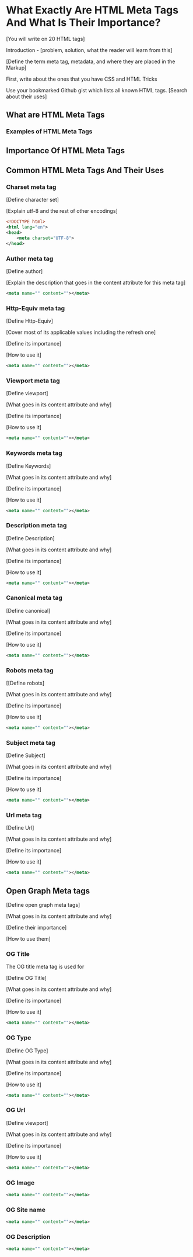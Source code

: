 # What Exactly Are HTML Meta Tags And What Is Their Importance?

\[You will write on 20 HTML tags\]

Introduction - \[problem, solution, what the reader will learn from this\]

\[Define the term meta tag, metadata, and where they are placed in the Markup\]

First, write about the ones that you have CSS and HTML Tricks

Use your bookmarked Github gist which lists all known HTML tags. \[Search about their uses\]

## What are HTML Meta Tags

### Examples of HTML Meta Tags

## Importance Of HTML Meta Tags

## Common HTML Meta Tags And Their Uses

### Charset meta tag

\[Define character set\]

\[Explain utf-8 and the rest of other encodings\]

```xml
<!DOCTYPE html>
<html lang="en">
<head>
    <meta charset="UTF-8">
</head>
```

### Author meta tag

\[Define author\]

\[Explain the description that goes in the content attribute for this meta tag\]

```xml
<meta name="" content=""></meta>
```

### Http-Equiv meta tag

\[Define Http-Equiv\]

\[Cover most of its applicable values including the refresh one\]

\[Define its importance\]

\[How to use it\]

```xml
<meta name="" content=""></meta>
```

### Viewport meta tag

\[Define viewport\]

\[What goes in its content attribute and why\]

\[Define its importance\]

\[How to use it\]

```xml
<meta name="" content=""></meta>
```

### Keywords meta tag

\[Define Keywords\]

\[What goes in its content attribute and why\]

\[Define its importance\]

\[How to use it\]

```xml
<meta name="" content=""></meta>
```

### Description meta tag

\[Define Description\]

\[What goes in its content attribute and why\]

\[Define its importance\]

\[How to use it\]

```xml
<meta name="" content=""></meta>
```

### Canonical meta tag

\[Define canonical\]

\[What goes in its content attribute and why\]

\[Define its importance\]

\[How to use it\]

```xml
<meta name="" content=""></meta>
```

### Robots meta tag

\[\[Define robots\]

\[What goes in its content attribute and why\]

\[Define its importance\]

\[How to use it\]

```xml
<meta name="" content=""></meta>
```

### Subject meta tag

\[Define Subject\]

\[What goes in its content attribute and why\]

\[Define its importance\]

\[How to use it\]

```xml
<meta name="" content=""></meta>
```

### Url meta tag

\[Define Url\]

\[What goes in its content attribute and why\]

\[Define its importance\]

\[How to use it\]

```xml
<meta name="" content=""></meta>
```

## Open Graph Meta tags

\[Define open graph meta tags\]

\[What goes in its content attribute and why\]

\[Define their importance\]

\[How to use them\]

### OG Title

The OG title meta tag is used for

\[Define OG Title\]

\[What goes in its content attribute and why\]

\[Define its importance\]

\[How to use it\]

```xml
<meta name="" content=""></meta>
```

### OG Type

\[Define OG Type\]

\[What goes in its content attribute and why\]

\[Define its importance\]

\[How to use it\]

```xml
<meta name="" content=""></meta>
```

### OG Url

\[Define viewport\]

\[What goes in its content attribute and why\]

\[Define its importance\]

\[How to use it\]

```xml
<meta name="" content=""></meta>
```

### OG Image

```xml
<meta name="" content=""></meta>
```

### OG Site name

```xml
<meta name="" content=""></meta>
```

### OG Description

```xml
<meta name="" content=""></meta>
```